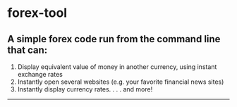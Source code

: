 # forex-tool
## A simple forex code run from the command line that can:
   1. Display equivalent value of money in another currency, using instant exchange rates 
   2. Instantly open several websites (e.g. your favorite financial news sites)
   3. Instantly display currency rates. 
   .
   .
   .
   and more! 
    
---------------------------------------
